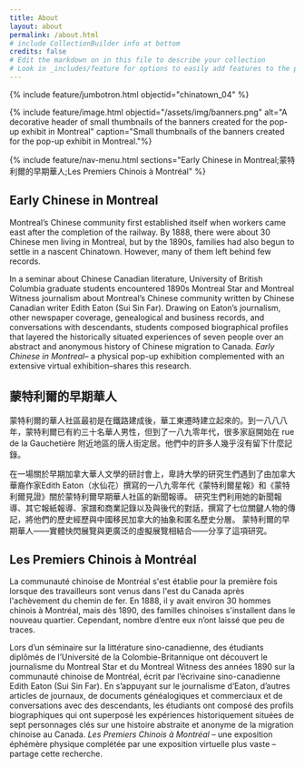 ```yaml
---
title: About
layout: about
permalink: /about.html
# include CollectionBuilder info at bottom
credits: false
# Edit the markdown on in this file to describe your collection
# Look in _includes/feature for options to easily add features to the page
---
```

{% include feature/jumbotron.html objectid="chinatown_04" %}

{% include feature/image.html objectid="/assets/img/banners.png" alt="A decorative header of small thumbnails of the banners created for the pop-up exhibit in Montreal" caption="Small thumbnails of the banners created for the pop-up exhibit in Montreal."%}

{% include feature/nav-menu.html sections="Early Chinese in Montreal;蒙特利爾的早期華人;Les Premiers Chinois à Montréal" %}

## Early Chinese in Montreal

Montreal’s Chinese community first established itself when workers came east after the completion of the railway. By 1888, there were about 30 Chinese men living in Montreal, but by the 1890s, families had also begun to settle in a nascent Chinatown. However, many of them left behind few records. 

In a seminar about Chinese Canadian literature, University of British Columbia graduate students encountered 1890s Montreal Star and Montreal Witness journalism about Montreal’s Chinese community written by Chinese Canadian writer Edith Eaton (Sui Sin Far). Drawing on Eaton’s journalism, other newspaper coverage, genealogical and business records, and conversations with descendants, students composed biographical profiles that layered the historically situated experiences of seven people over an abstract and anonymous history of Chinese migration to Canada. *Early Chinese in Montreal*– a physical pop-up exhibition complemented with an extensive virtual exhibition–shares this research.

## 蒙特利爾的早期華人

蒙特利爾的華人社區最初是在鐵路建成後，華工東遷時建立起來的。到一八八八年，蒙特利爾已有約三十名華人男性，但到了一八九零年代，很多家庭開始在 rue de la Gauchetière 附近地區的唐人街定居。他們中的許多人幾乎沒有留下什麼記錄。

在一場關於早期加拿大華人文學的研討會上，卑詩大學的研究生們遇到了由加拿大華裔作家Edith Eaton（水仙花）撰寫的一八九零年代《蒙特利爾星報》和《蒙特利爾見證》關於蒙特利爾早期華人社區的新聞報導。 研究生們利用她的新聞報導、其它報紙報導、家譜和商業記錄以及與後代的對話，撰寫了七位關鍵人物的傳記，將他們的歷史經歷與中國移民加拿大的抽象和匿名歷史分層。 蒙特利爾的早期華人——實體快閃展覽與更廣泛的虛擬展覽相結合——分享了這項研究。

## Les Premiers Chinois à Montréal

La communauté chinoise de Montréal s'est établie pour la première fois lorsque des travailleurs sont venus dans l'est du Canada après l'achèvement du chemin de fer. En 1888, il y avait environ 30 hommes chinois à Montréal, mais dès 1890, des familles chinoises s'installent dans le nouveau quartier. Cependant, nombre d’entre eux n’ont laissé que peu de traces.

Lors d’un séminaire sur la littérature sino-canadienne, des étudiants diplômés de l’Université de la Colombie-Britannique ont découvert le journalisme du Montreal Star et du Montreal Witness des années 1890 sur la communauté chinoise de Montréal, écrit par l’écrivaine sino-canadienne Edith Eaton (Sui Sin Far). En s’appuyant sur le journalisme d’Eaton, d’autres articles de journaux, de documents généalogiques et commerciaux et de conversations avec des descendants, les étudiants ont composé des profils biographiques qui ont superposé les expériences historiquement situées de sept personnages clés sur une histoire abstraite et anonyme de la migration chinoise au Canada. *Les Premiers Chinois à Montréal* – une exposition éphémère physique complétée par une exposition virtuelle plus vaste – partage cette recherche.

